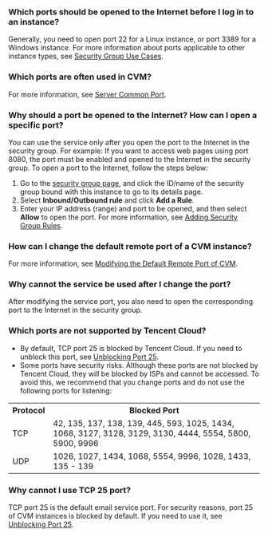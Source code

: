 ### Which ports should be opened to the Internet before I log in to an instance?
Generally, you need to open port 22 for a Linux instance, or port 3389 for a Windows instance. For more information about ports applicable to other instance types, see [Security Group Use Cases](https://intl.cloud.tencent.com/document/product/213/32369).

### Which ports are often used in CVM?

For more information, see [Server Common Port](https://intl.cloud.tencent.com/document/product/213/12451).

### Why should a port be opened to the Internet? How can I open a specific port?

You can use the service only after you open the port to the Internet in the security group. For example:
If you want to access web pages using port 8080, the port must be enabled and opened to the Internet in the security group.
To open a port to the Internet, follow the steps below:
1. Go to the [security group page](https://console.cloud.tencent.com/vpc/securitygroup), and click the ID/name of the security group bound with this instance to go to its details page.
2. Select **Inbound/Outbound rule** and click **Add a Rule**.
3. Enter your IP address (range) and port to be opened, and then select **Allow** to open the port.
For more information, see [Adding Security Group Rules](https://intl.cloud.tencent.com/document/product/213/34272).

### How can I change the default remote port of a CVM instance?

For more information, see [Modifying the Default Remote Port of CVM](https://intl.cloud.tencent.com/document/product/213/35376).


### Why cannot the service be used after I change the port?

After modifying the service port, you also need to open the corresponding port to the Internet in the security group.

### Which ports are not supported by Tencent Cloud?

- By default, TCP port 25 is blocked by Tencent Cloud. If you need to unblock this port, see [Unblocking Port 25](https://intl.cloud.tencent.com/document/product/213/34833).
- Some ports have security risks. Although these ports are not blocked by Tencent Cloud, they will be blocked by ISPs and cannot be accessed. To avoid this, we recommend that you change ports and do not use the following ports for listening:
<table>
<tr><th>Protocol</th><th>Blocked Port</th></tr>
<tr><td>TCP</td><td>42, 135, 137, 138, 139, 445, 593, 1025, 1434, 1068, 3127, 3128, 3129, 3130, 4444, 5554, 5800, 5900, 9996</td></tr>
<tr><td>UDP</td><td>1026, 1027, 1434, 1068, 5554, 9996, 1028, 1433, 135 - 139</td></tr>
</table>


### Why cannot I use TCP 25 port?
TCP port 25 is the default email service port. For security reasons, port 25 of CVM instances is blocked by default. If you need to use it, see [Unblocking Port 25](https://intl.cloud.tencent.com/document/product/213/34833).

